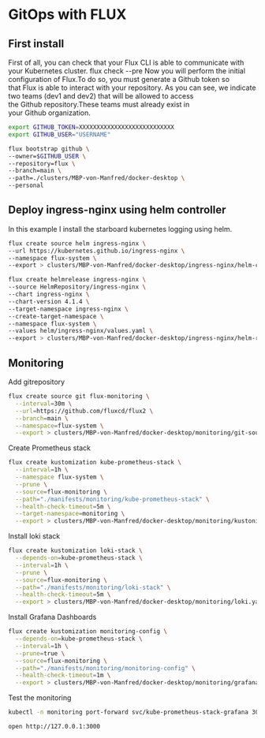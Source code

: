 # GitOps with FLUX

## First install

First of all, you can check that your Flux CLI is able to communicate with your Kubernetes cluster.
flux check --pre
Now you will perform the initial configuration of Flux.To do so, you must generate a Github token so that Flux is able to interact with your repository.
As you can see, we indicate two teams (dev1 and dev2) that will be allowed to access the Github repository.These teams must already exist in your Github organization.

```sh
export GITHUB_TOKEN=XXXXXXXXXXXXXXXXXXXXXXXXXXX
export GITHUB_USER="USERNAME"

flux bootstrap github \
--owner=$GITHUB_USER \
--repository=flux \
--branch=main \
--path=./clusters/MBP-von-Manfred/docker-desktop \
--personal
```

## Deploy ingress-nginx using helm controller

In this example I install the starboard kubernetes logging using helm.

```sh
flux create source helm ingress-nginx \
--url https://kubernetes.github.io/ingress-nginx \
--namespace flux-system \
--export > clusters/MBP-von-Manfred/docker-desktop/ingress-nginx/helm-chart.yaml
```

```sh
flux create helmrelease ingress-nginx \
--source HelmRepository/ingress-nginx \
--chart ingress-nginx \
--chart-version 4.1.4 \
--target-namespace ingress-nginx \
--create-target-namespace \
--namespace flux-system \
--values helm/ingress-nginx/values.yaml \
--export > clusters/MBP-von-Manfred/docker-desktop/ingress-nginx/helm-release.yaml
```

## Monitoring

Add gitrepository

```sh
flux create source git flux-monitoring \
  --interval=30m \
  --url=https://github.com/fluxcd/flux2 \
  --branch=main \
  --namespace=flux-system \
  --export > clusters/MBP-von-Manfred/docker-desktop/monitoring/git-source.yaml
```

Create Prometheus stack

```sh
flux create kustomization kube-prometheus-stack \
  --interval=1h \
  --namespace flux-system \
  --prune \
  --source=flux-monitoring \
  --path="./manifests/monitoring/kube-prometheus-stack" \
  --health-check-timeout=5m \
  --target-namespace=monitoring \
  --export > clusters/MBP-von-Manfred/docker-desktop/monitoring/kustonize.yaml
```

Install loki stack

```sh
flux create kustomization loki-stack \
  --depends-on=kube-prometheus-stack \
  --interval=1h \
  --prune \
  --source=flux-monitoring \
  --path="./manifests/monitoring/loki-stack" \
  --health-check-timeout=5m \
  --export > clusters/MBP-von-Manfred/docker-desktop/monitoring/loki.yaml
```

Install Grafana Dashboards

```sh
flux create kustomization monitoring-config \
  --depends-on=kube-prometheus-stack \
  --interval=1h \
  --prune=true \
  --source=flux-monitoring \
  --path="./manifests/monitoring/monitoring-config" \
  --health-check-timeout=1m \
  --export > clusters/MBP-von-Manfred/docker-desktop/monitoring/grafana-dashboards.yaml
```

Test the monitoring

```sh
kubectl -n monitoring port-forward svc/kube-prometheus-stack-grafana 3000:80

open http://127.0.0.1:3000
```

